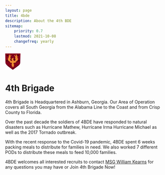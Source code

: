```yaml
---
layout: page
title: 4bde
description: About the 4th BDE
sitemap:
    priority: 0.7
    lastmod: 2021-10-08
    changefreq: yearly
---
```


![arch](/images/4BDELogo1-e1605714540671.jpg)

# 4th Brigade

4th Brigade is Headquartered in Ashburn, Georgia. Our Area of Operation covers all South Georgia from the Alabama Line to the Coast and from Crisp County to Florida.

Over the past decade the soldiers of 4BDE have responded to natural disasters such as Hurricane Mathew, Hurricane Irma Hurricane Michael as well as the 2017 Tornado outbreak.

With the recent response to the Covid-19 pandemic, 4BDE spent 6 weeks packing meals to distribute for families in need. We also worked 7 different PODs to distribute these meals to feed 10,000 families.

4BDE welcomes all interested recruits to contact [MSG William Kearns](mailto:william.kearns@gasdf.us) for any questions you may have or Join 4th Brigade Now!

